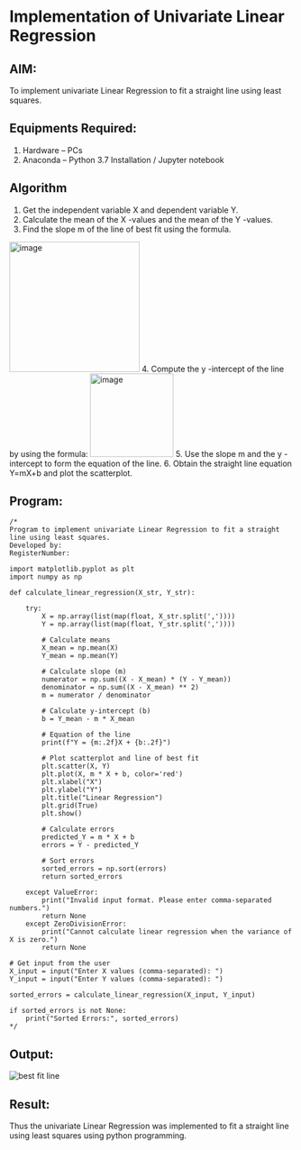 # Implementation of Univariate Linear Regression
## AIM:
To implement univariate Linear Regression to fit a straight line using least squares.

## Equipments Required:
1. Hardware – PCs
2. Anaconda – Python 3.7 Installation / Jupyter notebook

## Algorithm
1. Get the independent variable X and dependent variable Y.
2. Calculate the mean of the X -values and the mean of the Y -values.
3. Find the slope m of the line of best fit using the formula. 
<img width="231" alt="image" src="https://user-images.githubusercontent.com/93026020/192078527-b3b5ee3e-992f-46c4-865b-3b7ce4ac54ad.png">
4. Compute the y -intercept of the line by using the formula:
<img width="148" alt="image" src="https://user-images.githubusercontent.com/93026020/192078545-79d70b90-7e9d-4b85-9f8b-9d7548a4c5a4.png">
5. Use the slope m and the y -intercept to form the equation of the line.
6. Obtain the straight line equation Y=mX+b and plot the scatterplot.

## Program:
```
/*
Program to implement univariate Linear Regression to fit a straight line using least squares.
Developed by: 
RegisterNumber:

import matplotlib.pyplot as plt
import numpy as np

def calculate_linear_regression(X_str, Y_str):
    
    try:
        X = np.array(list(map(float, X_str.split(','))))
        Y = np.array(list(map(float, Y_str.split(','))))

        # Calculate means
        X_mean = np.mean(X)
        Y_mean = np.mean(Y)

        # Calculate slope (m)
        numerator = np.sum((X - X_mean) * (Y - Y_mean))
        denominator = np.sum((X - X_mean) ** 2)
        m = numerator / denominator

        # Calculate y-intercept (b)
        b = Y_mean - m * X_mean

        # Equation of the line
        print(f"Y = {m:.2f}X + {b:.2f}")

        # Plot scatterplot and line of best fit
        plt.scatter(X, Y)
        plt.plot(X, m * X + b, color='red')
        plt.xlabel("X")
        plt.ylabel("Y")
        plt.title("Linear Regression")
        plt.grid(True)
        plt.show()

        # Calculate errors
        predicted_Y = m * X + b
        errors = Y - predicted_Y

        # Sort errors
        sorted_errors = np.sort(errors)
        return sorted_errors

    except ValueError:
        print("Invalid input format. Please enter comma-separated numbers.")
        return None
    except ZeroDivisionError:
        print("Cannot calculate linear regression when the variance of X is zero.")
        return None

# Get input from the user
X_input = input("Enter X values (comma-separated): ")
Y_input = input("Enter Y values (comma-separated): ")

sorted_errors = calculate_linear_regression(X_input, Y_input)

if sorted_errors is not None:
    print("Sorted Errors:", sorted_errors)
*/

```

## Output:
![best fit line](sam.png)


## Result:
Thus the univariate Linear Regression was implemented to fit a straight line using least squares using python programming.
